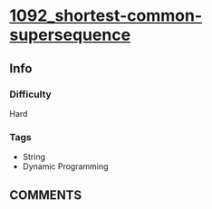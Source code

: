 # [1092_shortest-common-supersequence](https://leetcode.com/problems/shortest-common-supersequence/)

## Info

### Difficulty

Hard

### Tags

- String
- Dynamic Programming

## __COMMENTS__

> 
